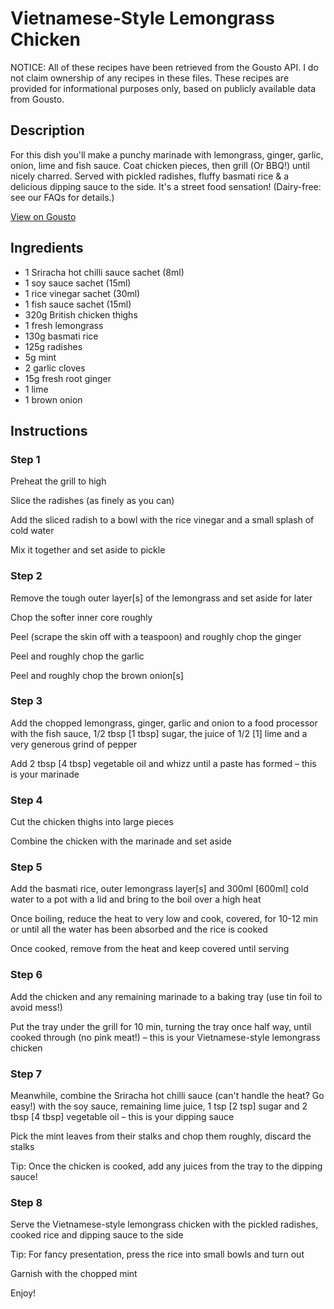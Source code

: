 # Vietnamese-Style Lemongrass Chicken

NOTICE: All of these recipes have been retrieved from the Gousto API. I do not claim ownership of any recipes in these files. These recipes are provided for informational purposes only, based on publicly available data from Gousto.

## Description

For this dish you'll make a punchy marinade with lemongrass, ginger, garlic, onion, lime and fish sauce. Coat chicken pieces, then grill (Or BBQ!) until nicely charred. Served with pickled radishes, fluffy basmati rice & a delicious dipping sauce to the side. It's a street food sensation! (Dairy-free: see our FAQs for details.)

[View on Gousto](https://www.gousto.co.uk/recipes/cookbook/vietnamese-style-lemongrass-chicken)

## Ingredients

- 1 Sriracha hot chilli sauce sachet (8ml)
- 1 soy sauce sachet (15ml)
- 1 rice vinegar sachet (30ml)
- 1 fish sauce sachet (15ml)
- 320g British chicken thighs
- 1 fresh lemongrass
- 130g basmati rice
- 125g radishes
- 5g mint
- 2 garlic cloves
- 15g fresh root ginger
- 1 lime
- 1 brown onion

## Instructions


### Step 1

Preheat the grill to high


Slice the radishes (as finely as you can)


Add the sliced radish to a bowl with the rice vinegar and a small splash of cold water


Mix it together and set aside to pickle


### Step 2

<span class="text-highlight">Remove</span> the tough outer layer<span class="text-danger">[s]</span> of the lemongrass and set aside for later


Chop the softer inner core roughly


Peel (scrape the skin off with a teaspoon) and roughly chop the ginger


Peel and roughly chop the garlic


Peel and roughly chop the brown onion<span class="text-danger">[s]</span>


### Step 3

Add the chopped lemongrass, ginger, garlic and onion to a food processor with the fish sauce, 1/2 tbsp <span class="text-danger">[1 tbsp]</span> sugar, the juice of 1/2 <span class="text-danger">[1]</span> lime and a very generous grind of pepper


Add 2 tbsp<span class="text-danger"> [4 tbsp]</span> vegetable oil and whizz until a paste has formed – this is your marinade


### Step 4

Cut the chicken thighs into large pieces


Combine the chicken with the marinade and set aside


### Step 5

Add the basmati rice, outer lemongrass layer<span class="text-danger">[s]</span> and 300ml<span class="text-danger"> [600ml]</span> cold water to a pot with a lid and bring to the boil over a high heat


Once boiling, reduce the heat to very low and cook, covered, for 10-12 min or until all the water has been absorbed and the rice is cooked


Once cooked, remove from the heat and keep covered until serving


### Step 6

Add the chicken and any remaining marinade to a baking tray (use tin foil to avoid mess!)


Put the tray under the grill for 10 min, turning the tray once half way, until cooked through (no pink meat!) – this is your Vietnamese-style lemongrass chicken


### Step 7

Meanwhile, combine the Sriracha hot chilli sauce (can't handle the heat? Go easy!) with the soy sauce, remaining lime juice, 1 tsp<span class="text-danger"> [2 tsp]</span> sugar and 2 tbsp<span class="text-danger"> [4 tbsp]</span> vegetable oil – this is your dipping sauce


Pick the mint leaves from their stalks and chop them roughly, discard the stalks


Tip: Once the chicken is cooked, add any juices from the tray to the dipping sauce!

### Step 8

Serve the Vietnamese-style lemongrass chicken with the pickled radishes<span class="text-highlight">, cooked rice</span> and dipping sauce to the side


Tip: For fancy presentation, press the rice into small bowls and turn out


Garnish with the chopped mint


Enjoy!


